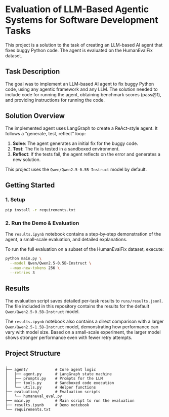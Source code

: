 # Evaluation of LLM-Based Agentic Systems for Software Development Tasks

This project is a solution to the task of creating an LLM-based AI agent that fixes buggy Python code. The agent is evaluated on the HumanEvalFix dataset.

## Task Description

The goal was to implement an LLM-based AI agent to fix buggy Python code, using any agentic framework and any LLM. The solution needed to include code for running the agent, obtaining benchmark scores (pass@1), and providing instructions for running the code.

## Solution Overview

The implemented agent uses LangGraph to create a ReAct-style agent. It follows a "generate, test, reflect" loop:

1.  **Solve**: The agent generates an initial fix for the buggy code.
2.  **Test**: The fix is tested in a sandboxed environment.
3.  **Reflect**: If the tests fail, the agent reflects on the error and generates a new solution.

This project uses the `Qwen/Qwen2.5-0.5B-Instruct` model by default.

## Getting Started

### 1. Setup

```bash
pip install -r requirements.txt
```

### 2. Run the Demo & Evaluation

The `results.ipynb` notebook contains a step-by-step demonstration of the agent, a small-scale evaluation, and detailed explanations.

To run the full evaluation on a subset of the HumanEvalFix dataset, execute:

```bash
python main.py \
  --model Qwen/Qwen2.5-0.5B-Instruct \
  --max-new-tokens 256 \
  --retries 3
```

## Results

The evaluation script saves detailed per-task results to `runs/results.jsonl`. The file included in this repository contains the results for the default `Qwen/Qwen2.5-0.5B-Instruct` model.

The `results.ipynb` notebook also contains a direct comparison with a larger `Qwen/Qwen2.5-1.5B-Instruct` model, demonstrating how performance can vary with model size. Based on a small-scale experiment, the larger model shows stronger performance even with fewer retry attempts.

## Project Structure

```
.
├── agent/            # Core agent logic
│   ├── agent.py      # LangGraph state machine
│   ├── prompts.py    # Prompts for the LLM
│   ├── tools.py      # Sandboxed code execution
│   └── utils.py      # Helper functions
├── evaluation/       # Evaluation scripts
│   └── humaneval_eval.py
├── main.py           # Main script to run the evaluation
├── results.ipynb     # Demo notebook
└── requirements.txt
```

